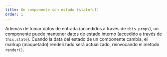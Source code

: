 ```yaml
---
title: Un componente con estado (stateful)
order: 1
---
```


Además de tomar datos de entrada (accedidos a través de `this.props`), un componente puede mantener datos de estado interno (accedido a través de `this.state`). Cuando la data del estado de un componente cambia, el markup (maquetado) renderizado será actualizado, reinvocando el método `render()`.
